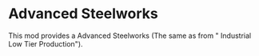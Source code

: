 # Advanced Steelworks

This mod provides a Advanced Steelworks (The same as from " Industrial Low Tier Production").
